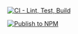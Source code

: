 [![CI - Lint, Test, Build](https://github.com/digitalmonad/custom-react-hooks-library/actions/workflows/lint-test-build.yml/badge.svg)](https://github.com/digitalmonad/custom-react-hooks-library/actions/workflows/lint-test-build.yml)

[![Publish to NPM](https://github.com/digitalmonad/custom-react-hooks-library/actions/workflows/publish.yml/badge.svg)](https://github.com/digitalmonad/custom-react-hooks-library/actions/workflows/publish.yml)
